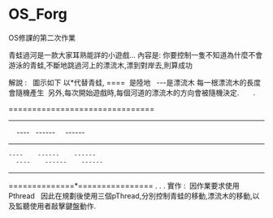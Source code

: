 # OS_Forg
OS修課的第二次作業

青蛙過河是一款大家耳熟能詳的小遊戲...
內容是: 你要控制一隻不知道為什麼不會游泳的青蛙,不斷地跳過河上的漂流木,漂到對岸去,則算成功


 解說 :   圖示如下
以*代替青蛙, ====  是陸地    ---是漂流木
每一根漂流木的長度會隨機產生  另外,每次開始遊戲時,每個河道的漂流木的方向會被隨機決定.      
.

===============================
   ----    ------    ------
     ----    ------      ------
  ----    ------    ------
    ----    ------    ------
      ----    ------    ------
  ----    ------    ------
==============*================
.
.
.
實作 :  因作業要求使用Pthread   
因此在規劃後使用三個pThread,分別控制青蛙的移動,漂流木的移動,以及監聽使用者敲擊鍵盤動作.

